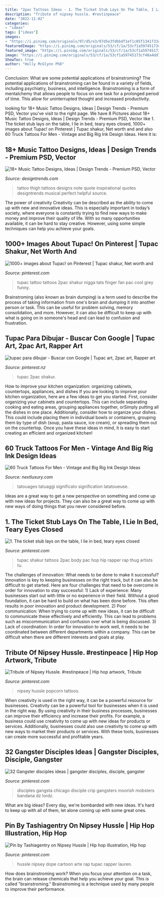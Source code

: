 ```yaml
---
title: "2pac Tattoos Ideas - 1. The Ticket Stub Lays On The Table, I Lie In Bed, Teary Eyes Closed"
description: "Tribute of nipsey hussle. #restinpeace"
date: "2022-11-02"
categories:
- "ideas"
tags: ["ideas"]
images:
- "https://i.pinimg.com/originals/97/d5/e3/97d5e3fdbbdf1ef1c05f1341f33caddf.jpg"
featuredImage: "https://i.pinimg.com/originals/53/cf/1a/53cf1a59745173cf40a4dd7b6029affa.jpg"
featured_image: "https://i.pinimg.com/originals/53/cf/1a/53cf1a59745173cf40a4dd7b6029affa.jpg"
image: "https://i.pinimg.com/originals/53/cf/1a/53cf1a59745173cf40a4dd7b6029affa.jpg"
ShowToc: true
author: "Holly McGlynn PhD"
---
```



Conclusion: What are some potential applications of brainstroming?
The potential applications of brainstroming can be found in a variety of fields, including psychiatry, business, and intelligence. Brainstroming is a form of mentalchemy that allows people to focus on one task for a prolonged period of time. This allow for uninterrupted thought and increased productivity.

	

		
looking for 18+ Music Tattoo Designs, Ideas | Design Trends - Premium PSD, Vector you've visit to the right page. We have 8 Pictures about 18+ Music Tattoo Designs, Ideas | Design Trends - Premium PSD, Vector like 1. The ticket stub lays on the table, I lie in bed, teary eyes closed, 1000+ images about Tupac! on Pinterest | Tupac shakur, Net worth and and also 60 Truck Tattoos For Men - Vintage and Big Rig Ink Design Ideas. Here it is:
		
    
## 18+ Music Tattoo Designs, Ideas | Design Trends - Premium PSD, Vector

<img loading=lazy src="https://images.designtrends.com/wp-content/uploads/2016/12/15134750/Inspirational-Music-Quote-Tattoo.jpg" onerror="this.onerror=null;this.src='https://tse2.mm.bing.net/th?id=OIP.Vkkj-bj2YjG-YX5YGxHQ5AHaHa&amp;pid=15.1';" alt="18+ Music Tattoo Designs, Ideas | Design Trends - Premium PSD, Vector">

_Source: designtrends.com_

>tattoo thigh tattoos designs note quote inspirational quotes designtrends musical perfect helpful source. 

	

The power of creativity
Creativity can be described as the ability to come up with new and innovative ideas. This is especially important in today’s society, where everyone is constantly trying to find new ways to make money and improve their quality of life. With so many opportunities available, it can be hard to stay creative. However, using some simple techniques can help you achieve your goals.

    
## 1000+ Images About Tupac! On Pinterest | Tupac Shakur, Net Worth And

<img loading=lazy src="https://s-media-cache-ak0.pinimg.com/736x/73/f1/f2/73f1f27ac31854bc458607907411c4e4.jpg" onerror="this.onerror=null;this.src='https://tse2.mm.bing.net/th?id=OIP.BJTWdzw5e0ILxG-kaTiIrgHaJ4&amp;pid=15.1';" alt="1000+ images about Tupac! on Pinterest | Tupac shakur, Net worth and">

_Source: pinterest.com_

>tupac tattoo tattoos 2pac shakur nigga tats finger fan pac cool grey funny. 

	

Brainstroming (also known as brain dumping) is a term used to describe the process of taking information from one's brain and dumping it into another person or task. This can be useful for problem solving, memory consolidation, and more. However, it can also be difficult to keep up with what is going on in someone's head and can lead to confusion and frustration.

    
## Tupac Para Dibujar - Buscar Con Google | Tupac Art, 2pac Art, Rapper Art

<img loading=lazy src="https://i.pinimg.com/originals/8f/39/d8/8f39d891014349f774d0b6222abe10d6.png" onerror="this.onerror=null;this.src='https://tse3.mm.bing.net/th?id=OIP.POWcRnd4vnQ5Cv30r76VHgHaKo&amp;pid=15.1';" alt="tupac para dibujar - Buscar con Google | Tupac art, 2pac art, Rapper art">

_Source: pinterest.nz_

>tupac 2pac shakur. 

	

How to improve your kitchen organization: organizing cabinets, countertops, appliances, and dishes
If you are looking to improve your kitchen organization, here are a few ideas to get you started. First, consider organizing your cabinets and countertops. This can include separating cooking and eating areas, grouping appliances together, orSimply putting all the dishes in one place. Additionally, consider how to organize your dishes. This could include placing them in individual bowls or containers, grouping them by type of dish (soup, pasta sauce, ice cream), or spreading them out on the countertop. Once you have these ideas in mind, it is easy to start creating an efficient and organized kitchen!

    
## 60 Truck Tattoos For Men - Vintage And Big Rig Ink Design Ideas

<img loading=lazy src="https://nextluxury.com/wp-content/uploads/ripped-skin-mens-semi-truck-leg-tattoos.jpg" onerror="this.onerror=null;this.src='https://tse2.mm.bing.net/th?id=OIP.n6Yau-5Hc2GeA37QO34Q4gHaHa&amp;pid=15.1';" alt="60 Truck Tattoos For Men - Vintage and Big Rig Ink Design Ideas">

_Source: nextluxury.com_

>tatouages tatuaggi significato signification latatoueuse. 

	

Ideas are a great way to get a new perspective on something and come up with new ideas for projects. They can also be a great way to come up with new ways of doing things that you never considered before.

    
## 1. The Ticket Stub Lays On The Table, I Lie In Bed, Teary Eyes Closed

<img loading=lazy src="https://i.pinimg.com/originals/97/d5/e3/97d5e3fdbbdf1ef1c05f1341f33caddf.jpg" onerror="this.onerror=null;this.src='https://tse4.mm.bing.net/th?id=OIP.Al3QP0m5ZvtasymKS774yAAAAA&amp;pid=15.1';" alt="1. The ticket stub lays on the table, I lie in bed, teary eyes closed">

_Source: pinterest.com_

>tupac shakur tattoos 2pac body pac hop hip rapper rap thug artists tu. 

	

The challenges of innovation: What needs to be done to make it successful?
Innovation is key to keeping businesses on the right track, but it can also be difficult to get started. Here are four challenges that need to be overcome in order for innovation to stay successful: 1) Lack of experience: Many businesses start out with little or no experience in their field. Without a good foundation, it can be hard to build on what has been done before. This often results in poor innovation and product development. 2) Poor communication: When trying to come up with new ideas, it can be difficult to communicate these effectively and efficiently. This can lead to problems such as miscommunication and confusion over what is being discussed. 3) Lack of coordination: In order for innovation to work well, it needs to be coordinated between different departments within a company. This can be difficult when there are different interests and goals at play.

    
## Tribute Of Nipsey Hussle. #restinpeace | Hip Hop Artwork, Tribute

<img loading=lazy src="https://i.pinimg.com/originals/53/cf/1a/53cf1a59745173cf40a4dd7b6029affa.jpg" onerror="this.onerror=null;this.src='https://tse1.mm.bing.net/th?id=OIP.7oQVE-DlPKnNkIsGwqbBAAHaHa&amp;pid=15.1';" alt="Tribute of Nipsey Hussle. #restinpeace | Hip hop artwork, Tribute">

_Source: pinterest.com_

>nipsey hussle popcorn tattoos. 

	

When creativity is used in the right way, it can be a powerful resource for businesses.
Creativity can be a powerful tool for businesses when it is used in the right way. By using creativity in their business processes, businesses can improve their efficiency and increase their profits. For example, a business could use creativity to come up with new ideas for products or services. Additionally, businesses could also use creativity to come up with new ways to market their products or services. With these tools, businesses can create more successful and profitable years.

    
## 32 Gangster Disciples Ideas | Gangster Disciples, Disciple, Gangster

<img loading=lazy src="https://i.pinimg.com/474x/c9/70/a2/c970a202d85b8af688d95019f54fda9b.jpg" onerror="this.onerror=null;this.src='https://tse1.mm.bing.net/th?id=OIP.aKR8a14oWqjFqY8lFAAhOQAAAA&amp;pid=15.1';" alt="32 Gangster disciples ideas | gangster disciples, disciple, gangster">

_Source: pinterest.com_

>disciples gangsta chicago disciple crip gangsters moorish mobsters bandana dz lordz. 

	

What are big ideas?
Every day, we're bombarded with new ideas. It's hard to keep up with all of them, let alone coming up with some great ones.

    
## Pin By Tashiagentry On Nipsey Hussle | Hip Hop Illustration, Hip Hop

<img loading=lazy src="https://i.pinimg.com/736x/93/fa/ff/93faff1d8e1af29bda11d2558cd29301.jpg" onerror="this.onerror=null;this.src='https://tse1.mm.bing.net/th?id=OIP.vZCe87kBXthxi75ge-4tQQHaHQ&amp;pid=15.1';" alt="Pin by Tashiagentry on Nipsey Hussle | Hip hop illustration, Hip hop">

_Source: pinterest.com_

>hussle nipsey dope cartoon arte rap tupac rapper lauren. 

	

How does brainstroming work?
When you focus your attention on a task, the brain can release chemicals that help you achieve your goal. This is called "brainstroming." Brainstroming is a technique used by many people to improve their performance.

